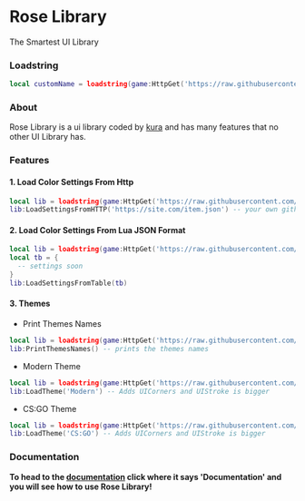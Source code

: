 # Rose Library
The Smartest UI Library

### Loadstring
```lua
local customName = loadstring(game:HttpGet('https://raw.githubusercontent.com/kuraise/Rose-Library/main/Source/Source.lua'))
```

### About
Rose Library is a ui library coded by [kura](https://github.com/kuraise) and has many features that no other UI Library has.

### Features
#### 1. Load Color Settings From Http
```lua
local lib = loadstring(game:HttpGet('https://raw.githubusercontent.com/kuraise/Rose-Library/main/Source/Source.lua'))
lib:LoadSettingsFromHTTP('https://site.com/item.json') -- your own github page or site or whatever.
```

#### 2. Load Color Settings From Lua JSON Format
```lua
local lib = loadstring(game:HttpGet('https://raw.githubusercontent.com/kuraise/Rose-Library/main/Source/Source.lua'))
local tb = {
  -- settings soon
}
lib:LoadSettingsFromTable(tb)
```

#### 3. Themes
* Print Themes Names
```lua
local lib = loadstring(game:HttpGet('https://raw.githubusercontent.com/kuraise/Rose-Library/main/Source/Source.lua'))
lib:PrintThemesNames() -- prints the themes names
```

* Modern Theme
```lua
local lib = loadstring(game:HttpGet('https://raw.githubusercontent.com/kuraise/Rose-Library/main/Source/Source.lua'))
lib:LoadTheme('Modern') -- Adds UICorners and UIStroke is bigger
```

* CS:GO Theme
```lua
local lib = loadstring(game:HttpGet('https://raw.githubusercontent.com/kuraise/Rose-Library/main/Source/Source.lua'))
lib:LoadTheme('CS:GO') -- Adds UICorners and UIStroke is bigger
```

### Documentation
**To head to the [documentation](https://github.com/kuraise/Rose-Library/wiki) click where it says 'Documentation' and you will see how to use Rose Library!**
